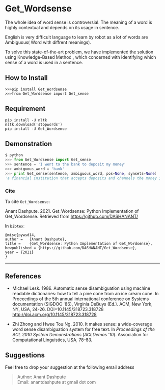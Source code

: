 # Get_Wordsense
The whole idea of word sense is controversial. The meaning of a word is highly contextual and depends on its usage in sentence.

English is very difficult language to learn by robot as a lot of words are Ambiguous( Word with diffrent meanings). 

To solve this state-of-the-art problem, we have implemented the solution using Knowledge-Based Method ,
which concerned with identifying which sense of a word is used in a sentence.


## How to Install
```
>>>pip install Get_Wordsense
>>>from Get_Wordsense import Get_sense
```
## Requirement
```
pip install -U nltk
nltk.download('stopwords')
pip install -U Get_Wordsense
```


## Demonstration
```python
$ python
>>> from Get_Wordsense import Get_sense
>>> sentence = 'I went to the bank to deposit my money'
>>> ambiguous_word = 'bank'
>>> print Get_sense(sentence, ambiguous_word, pos=None, synsets=None)
'a financial institution that accepts deposits and channels the money into lending activities'
```

### Cite
To cite `Get_Wordsense`:

Anant Dashpute. 2021. Get_Wordsense: Python Implementation of Get_Wordsense. Retrieved from  https://github.com/DASHANANT/

In `bibtex`:

```
@misc{pywsd14,
author =   {Anant Dashpute},
title =    {Get_Wordsense: Python Implementation of Get_Wordsense},
howpublished = {https://github.com/DASHANANT/Get_Wordsense},
year = {2021}
}
```

***

## References

* Michael Lesk. 1986. Automatic sense disambiguation using machine readable dictionaries: how to tell a pine cone from an ice cream cone. In Proceedings of the 5th annual international conference on Systems documentation (SIGDOC '86), Virginia DeBuys (Ed.). ACM, New York, NY, USA, 24-26. DOI=10.1145/318723.318728 http://doi.acm.org/10.1145/318723.318728

* Zhi Zhong and Hwee Tou Ng. 2010. It makes sense: a wide-coverage word sense disambiguation system for free text. In <i>Proceedings of the ACL 2010 System Demonstrations</i> (<i>ACLDemos '10</i>). Association for Computational Linguistics, USA, 78–83.

## Suggestions
Feel free to drop your suggestion at the following email address<br/>
>Author: Anant Dashpute<br/>
>Email: anantdashpute at gmail dot com